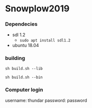 # Snowplow2019

### Dependecies

- sdl 1.2 
  - `sudo apt install sdl1.2`
- ubuntu 18.04


### building 

`sh build.sh --lib`

`sh build.sh --bin`


### Computer login 

username: thundar 
password: password
